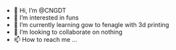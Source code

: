 - 👋 Hi, I’m @CNGDT
- 👀 I’m interested in funs
- 🌱 I’m currently learning gow to fenagle with 3d printing
- 💞️ I’m looking to collaborate on nothing
- 📫 How to reach me ...
